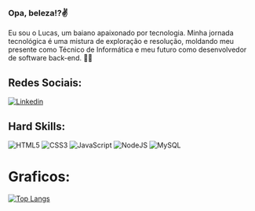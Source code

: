 ### Opa, beleza!?✌️

Eu sou o Lucas, um baiano apaixonado por tecnologia. Minha jornada tecnológica é uma mistura de exploração e resolução, moldando meu presente como Técnico de Informática e meu futuro como desenvolvedor de software back-end. 👨‍💻

## Redes Sociais:
[![Linkedin](https://img.shields.io/badge/LinkedIn-0077B5?style=for-the-badge&logo=linkedin&logoColor=white)](https://www.linkedin.com/in/lucassb99/)

## Hard Skills:
  ![HTML5](https://img.shields.io/badge/HTML5-E34F26?style=for-the-badge&logo=html5&logoColor=white)
  ![CSS3](https://img.shields.io/badge/CSS3-1572B6?style=for-the-badge&logo=css3&logoColor=white)
  ![JavaScript](https://img.shields.io/badge/JavaScript-323330?style=for-the-badge&logo=javascript&logoColor=F7DF1E)
  ![NodeJS](https://img.shields.io/badge/Node%20js-339933?style=for-the-badge&logo=nodedotjs&logoColor=white)
  ![MySQL](https://img.shields.io/badge/MySQL-005C84?style=for-the-badge&logo=mysql&logoColor=white)
  
# Graficos:
  [![Top Langs](https://github-readme-stats.vercel.app/api/top-langs/?username=HaruLCS&theme=dark&custom_title=Top%20%Linguagens)](https://github.com/HaruLCS)
